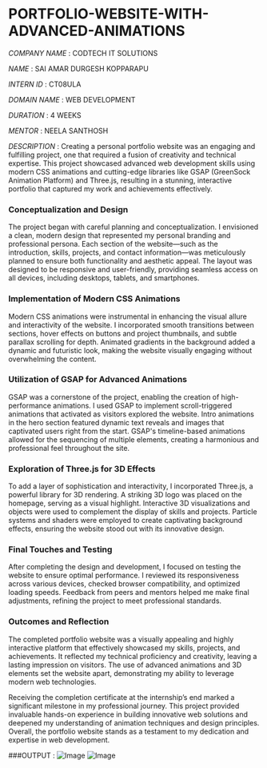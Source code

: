 # PORTFOLIO-WEBSITE-WITH-ADVANCED-ANIMATIONS

*COMPANY NAME* : CODTECH IT SOLUTIONS

*NAME* : SAI AMAR DURGESH KOPPARAPU

*INTERN ID* : CT08ULA

*DOMAIN NAME* : WEB DEVELOPMENT

*DURATION* : 4 WEEKS

*MENTOR* : NEELA SANTHOSH

*DESCRIPTION* : 
Creating a personal portfolio website was an engaging and fulfilling project, one that required a fusion of creativity and technical expertise. This project showcased advanced web development skills using modern CSS animations and cutting-edge libraries like GSAP (GreenSock Animation Platform) and Three.js, resulting in a stunning, interactive portfolio that captured my work and achievements effectively.

### Conceptualization and Design
The project began with careful planning and conceptualization. I envisioned a clean, modern design that represented my personal branding and professional persona. Each section of the website—such as the introduction, skills, projects, and contact information—was meticulously planned to ensure both functionality and aesthetic appeal. The layout was designed to be responsive and user-friendly, providing seamless access on all devices, including desktops, tablets, and smartphones.

### Implementation of Modern CSS Animations
Modern CSS animations were instrumental in enhancing the visual allure and interactivity of the website. I incorporated smooth transitions between sections, hover effects on buttons and project thumbnails, and subtle parallax scrolling for depth. Animated gradients in the background added a dynamic and futuristic look, making the website visually engaging without overwhelming the content.

### Utilization of GSAP for Advanced Animations
GSAP was a cornerstone of the project, enabling the creation of high-performance animations. I used GSAP to implement scroll-triggered animations that activated as visitors explored the website. Intro animations in the hero section featured dynamic text reveals and images that captivated users right from the start. GSAP's timeline-based animations allowed for the sequencing of multiple elements, creating a harmonious and professional feel throughout the site.

### Exploration of Three.js for 3D Effects
To add a layer of sophistication and interactivity, I incorporated Three.js, a powerful library for 3D rendering. A striking 3D logo was placed on the homepage, serving as a visual highlight. Interactive 3D visualizations and objects were used to complement the display of skills and projects. Particle systems and shaders were employed to create captivating background effects, ensuring the website stood out with its innovative design.

### Final Touches and Testing
After completing the design and development, I focused on testing the website to ensure optimal performance. I reviewed its responsiveness across various devices, checked browser compatibility, and optimized loading speeds. Feedback from peers and mentors helped me make final adjustments, refining the project to meet professional standards.

### Outcomes and Reflection
The completed portfolio website was a visually appealing and highly interactive platform that effectively showcased my skills, projects, and achievements. It reflected my technical proficiency and creativity, leaving a lasting impression on visitors. The use of advanced animations and 3D elements set the website apart, demonstrating my ability to leverage modern web technologies.

Receiving the completion certificate at the internship’s end marked a significant milestone in my professional journey. This project provided invaluable hands-on experience in building innovative web solutions and deepened my understanding of animation techniques and design principles. Overall, the portfolio website stands as a testament to my dedication and expertise in web development.

###OUTPUT :
![Image](https://github.com/user-attachments/assets/3543dd74-aae6-4e87-98d7-09bc6b9d78ce)
![Image](https://github.com/user-attachments/assets/b3a622dd-fad3-442f-8574-8aa51228b67e)
